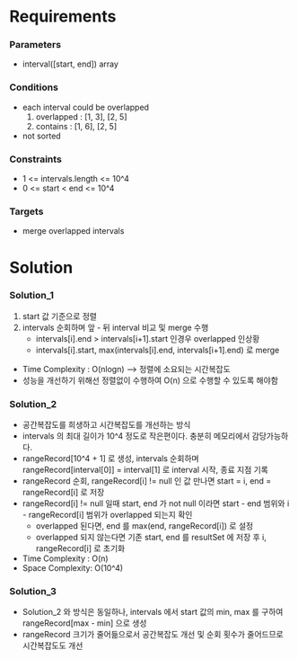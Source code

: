 # Requirements
### Parameters
* interval([start, end]) array

### Conditions
* each interval could be overlapped
	1. overlapped : [1, 3], [2, 5]
	2. contains : [1, 6], [2, 5]
* not sorted

### Constraints
* 1 <= intervals.length <= 10^4
* 0 <= start < end <= 10^4

### Targets
* merge overlapped intervals


# Solution
### Solution_1
1. start 값 기준으로 정렬
2. intervals 순회하며 앞 - 뒤 interval 비교 및 merge 수행
	* intervals[i].end > intervals[i+1].start 인경우 overlapped 인상황
	* intervals[i].start, max(intervals[i].end, intervals[i+1].end) 로 merge
* Time Complexity : O(nlogn) --> 정렬에 소요되는 시간복잡도
* 성능을 개선하기 위해선 정렬없이 수행하여 O(n) 으로 수행할 수 있도록 해야함

### Solution_2
* 공간복잡도를 희생하고 시간복잡도를 개선하는 방식
* intervals 의 최대 길이가 10^4 정도로 작은편이다. 충분히 메모리에서 감당가능하다.
* rangeRecord[10^4 + 1] 로 생성, intervals 순회하며 rangeRecord[interval[0]] = interval[1] 로 interval 시작, 종료 지점 기록
* rangeRecord 순회, rangeRecord[i] != null 인 값 만나면 start = i, end = rangeRecord[i] 로 저장
* rangeRecord[i] != null 일때 start, end 가 not null 이라면 start - end 범위와 i - rangeRecord[i] 범위가 overlapped 되는지 확인
    * overlapped 된다면, end 를 max(end, rangeRecord[i]) 로 설정
    * overlapped 되지 않는다면 기존 start, end 를 resultSet 에 저장 후 i, rangeRecord[i] 로 초기화
* Time Complexity : O(n)
* Space Complexity: O(10^4)

### Solution_3
* Solution_2 와 방식은 동일하나, intervals 에서 start 값의 min, max 를 구하여 rangeRecord[max - min] 으로 생성
* rangeRecord 크기가 줄어듦으로서 공간복잡도 개선 및 순회 횟수가 줄어드므로 시간복잡도도 개선

